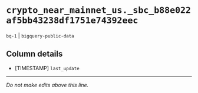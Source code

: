 # `crypto_near_mainnet_us._sbc_b88e022af5bb43238df1751e74392eec`
`bq-1` | `bigquery-public-data`

## Column details
* [TIMESTAMP] `last_update`

-------------------------------------------------------------------------------
*Do not make edits above this line.*
